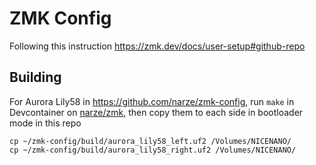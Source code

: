 # ZMK Config

Following this instruction https://zmk.dev/docs/user-setup#github-repo

## Building

For Aurora Lily58 in https://github.com/narze/zmk-config, run `make` in Devcontainer on [narze/zmk](https://github.com/narze/zmk), then copy them to each side in bootloader mode in this repo

```shell
cp ~/zmk-config/build/aurora_lily58_left.uf2 /Volumes/NICENANO/
cp ~/zmk-config/build/aurora_lily58_right.uf2 /Volumes/NICENANO/
```
